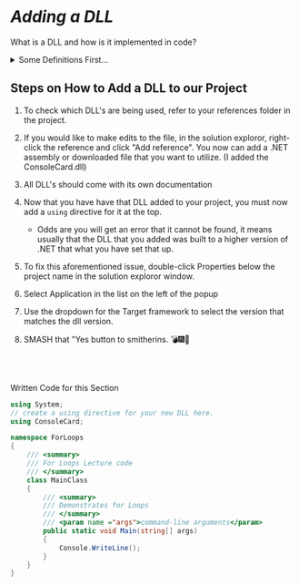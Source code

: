 # ***Adding a DLL***
What is a DLL and how is it implemented in code?

<details>
<summary> Some Definitions First... </summary>
 
 - ***DLL*** → "Dynamic Link Library" → a library that contains code and data that can be used by more than one program at the same time.
 
 - ***Control Structures*** → control statements that are used to control program flow (i.e.: if, else, for, foreach, while), performing conditional logic in the application. Is the general term for three different catgeories of structures:
    - **Decisive** → `if`, `else`, `else if`.
    - **Iteration** → `while`, `do`, `for`, `for each`, `in`, `continue`, `break`.
    - **Miscellaneous** → `goto`.
 
 - ***Selective structures*** → AKA Conditional structures, it is a programming feature that performs different processes based on whether a boolean condition is true or false. These structures use relational operators to test conditions.

 - 

</details>

## Steps on How to Add a DLL to our Project
1. To check which DLL's are being used, refer to your references folder in the project.

2. If you would like to make edits to the file, in the solution exploror, right-click the reference and click "Add reference". You now can add a .NET assembly or downloaded file that you want to utilize. (I added the ConsoleCard.dll)

3. All DLL's should come with its own documentation 

4. Now that you have have that DLL added to your project, you must now add a `using` directive for it at the top.
    -  Odds are you will get an error that it cannot be found, it means usually that the DLL that you added was built to a higher version of .NET that what you have set that up.

5. To fix this aforementioned issue, double-click Properties below the project name in the solution exploror window.

6. Select Application in the list on the left of the popup

7. Use the dropdown for the Target framework to select the version that matches the dll version.

8. SMASH that "Yes button to smitherins. 💣🎆🎇

<br></br>

Written Code for this Section

```C#
using System;
// create a using directive for your new DLL here.
using ConsoleCard;

namespace ForLoops
{
    /// <summary>
    /// For Loops Lecture code
    /// </summary>
    class MainClass
    {
        /// <summary>
        /// Demonstrates for Loops
        /// </summary>
        /// <param name ="args">command-line arguments</param>
        public static void Main(string[] args)
        {
            Console.WriteLine();
        }
    }
}


```
